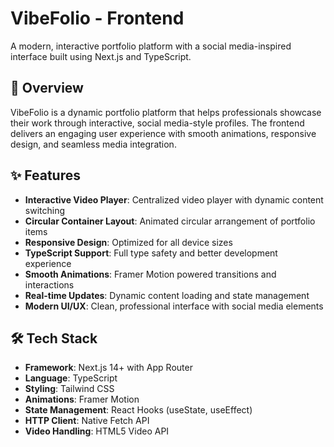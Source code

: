 # VibeFolio - Frontend

A modern, interactive portfolio platform with a social media-inspired interface built using Next.js and TypeScript.

## 🚀 Overview

VibeFolio is a dynamic portfolio platform that helps professionals showcase their work through interactive, social media-style profiles. The frontend delivers an engaging user experience with smooth animations, responsive design, and seamless media integration.

## ✨ Features

- **Interactive Video Player**: Centralized video player with dynamic content switching
- **Circular Container Layout**: Animated circular arrangement of portfolio items
- **Responsive Design**: Optimized for all device sizes
- **TypeScript Support**: Full type safety and better development experience
- **Smooth Animations**: Framer Motion powered transitions and interactions
- **Real-time Updates**: Dynamic content loading and state management
- **Modern UI/UX**: Clean, professional interface with social media elements

## 🛠 Tech Stack

- **Framework**: Next.js 14+ with App Router
- **Language**: TypeScript
- **Styling**: Tailwind CSS
- **Animations**: Framer Motion
- **State Management**: React Hooks (useState, useEffect)
- **HTTP Client**: Native Fetch API
- **Video Handling**: HTML5 Video API